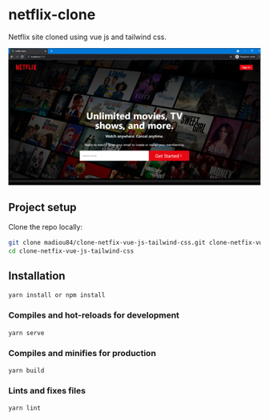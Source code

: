 # netflix-clone

Netflix site cloned using vue js and tailwind css.

![](https://raw.githubusercontent.com/madiou84/clone-netfix-vue-js-tailwind-css/master/screenshot.png)

## Project setup
Clone the repo locally:

```sh
git clone madiou84/clone-netfix-vue-js-tailwind-css.git clone-netfix-vue-js-tailwind-css
cd clone-netfix-vue-js-tailwind-css
```
## Installation
```
yarn install or npm install
```

### Compiles and hot-reloads for development
```
yarn serve
```

### Compiles and minifies for production
```
yarn build
```

### Lints and fixes files
```
yarn lint
```